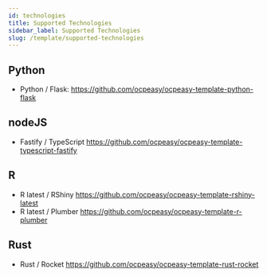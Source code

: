 ```yaml
---
id: technologies
title: Supported Technologies
sidebar_label: Supported Technologies
slug: /template/supported-technologies
---
```


## Python

- Python / Flask: https://github.com/ocpeasy/ocpeasy-template-python-flask

## nodeJS

- Fastify / TypeScript https://github.com/ocpeasy/ocpeasy-template-typescript-fastify

## R

- R latest / RShiny https://github.com/ocpeasy/ocpeasy-template-rshiny-latest
- R latest / Plumber https://github.com/ocpeasy/ocpeasy-template-r-plumber

## Rust

- Rust / Rocket https://github.com/ocpeasy/ocpeasy-template-rust-rocket
